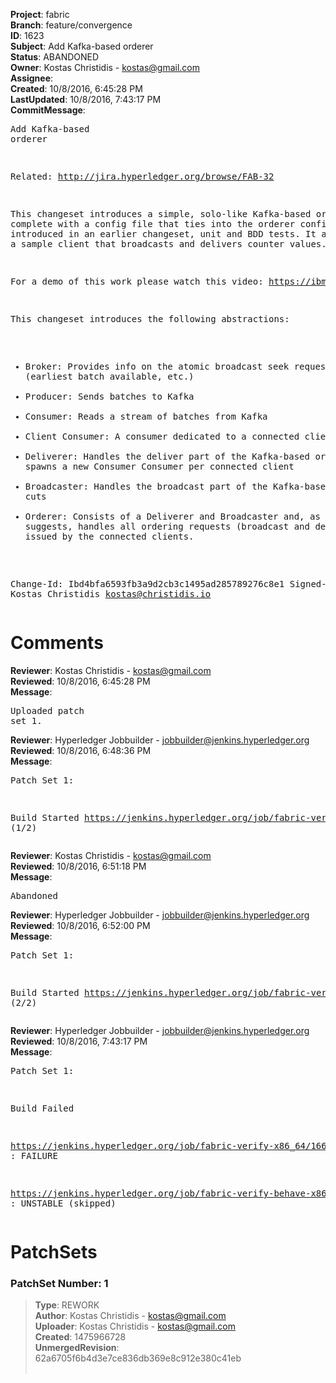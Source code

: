 <strong>Project</strong>: fabric<br><strong>Branch</strong>: feature/convergence<br><strong>ID</strong>: 1623<br><strong>Subject</strong>: Add Kafka-based orderer<br><strong>Status</strong>: ABANDONED<br><strong>Owner</strong>: Kostas Christidis - kostas@gmail.com<br><strong>Assignee</strong>:<br><strong>Created</strong>: 10/8/2016, 6:45:28 PM<br><strong>LastUpdated</strong>: 10/8/2016, 7:43:17 PM<br><strong>CommitMessage</strong>:<br><pre>Add Kafka-based orderer

Related: http://jira.hyperledger.org/browse/FAB-32

This changeset introduces a simple, solo-like Kafka-based orderer, complete
with a config file that ties into the orderer config mechanism introduced in an
earlier changeset, unit and BDD tests. It also provides a sample client that
broadcasts and delivers counter values.

For a demo of this work please watch this video:
https://ibm.box.com/s/kqkk12vn18w3s3in2vkioucl9z32jk2h

This changeset introduces the following abstractions:

- Broker: Provides info on the atomic broadcast seek requests (earliest batch
available, etc.)
- Producer: Sends batches to Kafka
- Consumer: Reads a stream of batches from Kafka
- Client Consumer: A consumer dedicated to a connected client
- Deliverer: Handles the deliver part of the Kafka-based orderer, spawns a new
Consumer Consumer per connected client
- Broadcaster: Handles the broadcast part of the Kafka-based orderer; cuts
- Orderer: Consists of a Deliverer and Broadcaster and, as the name suggests,
handles all ordering requests (broadcast and deliver RPCs) issued by the
connected clients.

Change-Id: Ibd4bfa6593fb3a9d2cb3c1495ad285789276c8e1
Signed-off-by: Kostas Christidis <kostas@christidis.io>
</pre><h1>Comments</h1><strong>Reviewer</strong>: Kostas Christidis - kostas@gmail.com<br><strong>Reviewed</strong>: 10/8/2016, 6:45:28 PM<br><strong>Message</strong>: <pre>Uploaded patch set 1.</pre><strong>Reviewer</strong>: Hyperledger Jobbuilder - jobbuilder@jenkins.hyperledger.org<br><strong>Reviewed</strong>: 10/8/2016, 6:48:36 PM<br><strong>Message</strong>: <pre>Patch Set 1:

Build Started https://jenkins.hyperledger.org/job/fabric-verify-behave-x86_64/568/ (1/2)</pre><strong>Reviewer</strong>: Kostas Christidis - kostas@gmail.com<br><strong>Reviewed</strong>: 10/8/2016, 6:51:18 PM<br><strong>Message</strong>: <pre>Abandoned</pre><strong>Reviewer</strong>: Hyperledger Jobbuilder - jobbuilder@jenkins.hyperledger.org<br><strong>Reviewed</strong>: 10/8/2016, 6:52:00 PM<br><strong>Message</strong>: <pre>Patch Set 1:

Build Started https://jenkins.hyperledger.org/job/fabric-verify-x86_64/1668/ (2/2)</pre><strong>Reviewer</strong>: Hyperledger Jobbuilder - jobbuilder@jenkins.hyperledger.org<br><strong>Reviewed</strong>: 10/8/2016, 7:43:17 PM<br><strong>Message</strong>: <pre>Patch Set 1:

Build Failed 

https://jenkins.hyperledger.org/job/fabric-verify-x86_64/1668/ : FAILURE

https://jenkins.hyperledger.org/job/fabric-verify-behave-x86_64/568/ : UNSTABLE (skipped)</pre><h1>PatchSets</h1><h3>PatchSet Number: 1</h3><blockquote><strong>Type</strong>: REWORK<br><strong>Author</strong>: Kostas Christidis - kostas@gmail.com<br><strong>Uploader</strong>: Kostas Christidis - kostas@gmail.com<br><strong>Created</strong>: 1475966728<br><strong>UnmergedRevision</strong>: 62a6705f6b4d3e7ce836db369e8c912e380c41eb<br><br></blockquote>